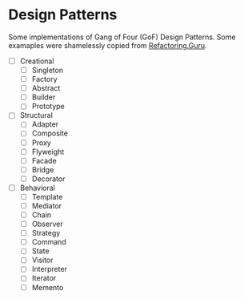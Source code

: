 # Design Patterns

Some implementations of Gang of Four (GoF) Design Patterns. Some examaples were shamelessly copied from [Refactoring.Guru](https://refactoring.guru/).

- [ ] Creational
    - [ ] Singleton
    - [ ] Factory
    - [ ] Abstract
    - [ ] Builder
    - [ ] Prototype

- [ ] Structural
    - [ ] Adapter
    - [ ] Composite
    - [ ] Proxy
    - [ ] Flyweight
    - [ ] Facade
    - [ ] Bridge
    - [ ] Decorator

- [ ] Behavioral
    - [ ] Template
    - [ ] Mediator
    - [ ] Chain
    - [ ] Observer
    - [ ] Strategy
    - [ ] Command
    - [ ] State
    - [ ] Visitor
    - [ ] Interpreter
    - [ ] Iterator
    - [ ] Memento